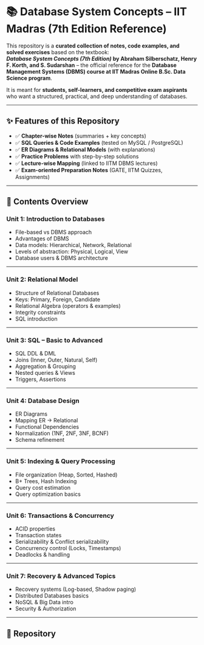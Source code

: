 # 📚 Database System Concepts – IIT Madras (7th Edition Reference)

This repository is a **curated collection of notes, code examples, and solved exercises** based on the textbook:  
**_Database System Concepts (7th Edition)_ by Abraham Silberschatz, Henry F. Korth, and S. Sudarshan** – the official reference for the **Database Management Systems (DBMS) course at IIT Madras Online B.Sc. Data Science program**.

It is meant for **students, self-learners, and competitive exam aspirants** who want a structured, practical, and deep understanding of databases.  

---

## ✨ Features of this Repository

- ✅ **Chapter-wise Notes** (summaries + key concepts)  
- ✅ **SQL Queries & Code Examples** (tested on MySQL / PostgreSQL)  
- ✅ **ER Diagrams & Relational Models** (with explanations)  
- ✅ **Practice Problems** with step-by-step solutions  
- ✅ **Lecture-wise Mapping** (linked to IITM DBMS lectures)  
- ✅ **Exam-oriented Preparation Notes** (GATE, IITM Quizzes, Assignments)  

---

## 📖 Contents Overview

### **Unit 1: Introduction to Databases**
- File-based vs DBMS approach  
- Advantages of DBMS  
- Data models: Hierarchical, Network, Relational  
- Levels of abstraction: Physical, Logical, View  
- Database users & DBMS architecture  

---

### **Unit 2: Relational Model**
- Structure of Relational Databases  
- Keys: Primary, Foreign, Candidate  
- Relational Algebra (operators & examples)  
- Integrity constraints  
- SQL introduction  

---

### **Unit 3: SQL – Basic to Advanced**
- SQL DDL & DML  
- Joins (Inner, Outer, Natural, Self)  
- Aggregation & Grouping  
- Nested queries & Views  
- Triggers, Assertions  

---

### **Unit 4: Database Design**
- ER Diagrams  
- Mapping ER → Relational  
- Functional Dependencies  
- Normalization (1NF, 2NF, 3NF, BCNF)  
- Schema refinement  

---

### **Unit 5: Indexing & Query Processing**
- File organization (Heap, Sorted, Hashed)  
- B+ Trees, Hash Indexing  
- Query cost estimation  
- Query optimization basics  

---

### **Unit 6: Transactions & Concurrency**
- ACID properties  
- Transaction states  
- Serializability & Conflict serializability  
- Concurrency control (Locks, Timestamps)  
- Deadlocks & handling  

---

### **Unit 7: Recovery & Advanced Topics**
- Recovery systems (Log-based, Shadow paging)  
- Distributed Databases basics  
- NoSQL & Big Data intro  
- Security & Authorization  

---

## 📂 Repository
